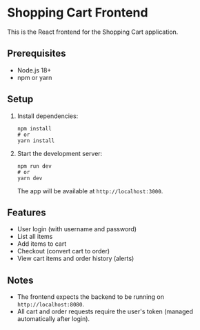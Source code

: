 # Shopping Cart Frontend

This is the React frontend for the Shopping Cart application.

## Prerequisites
- Node.js 18+
- npm or yarn

## Setup
1. Install dependencies:
   ```
   npm install
   # or
   yarn install
   ```
2. Start the development server:
   ```
   npm run dev
   # or
   yarn dev
   ```
   The app will be available at `http://localhost:3000`.

## Features
- User login (with username and password)
- List all items
- Add items to cart
- Checkout (convert cart to order)
- View cart items and order history (alerts)

## Notes
- The frontend expects the backend to be running on `http://localhost:8080`.
- All cart and order requests require the user's token (managed automatically after login).

